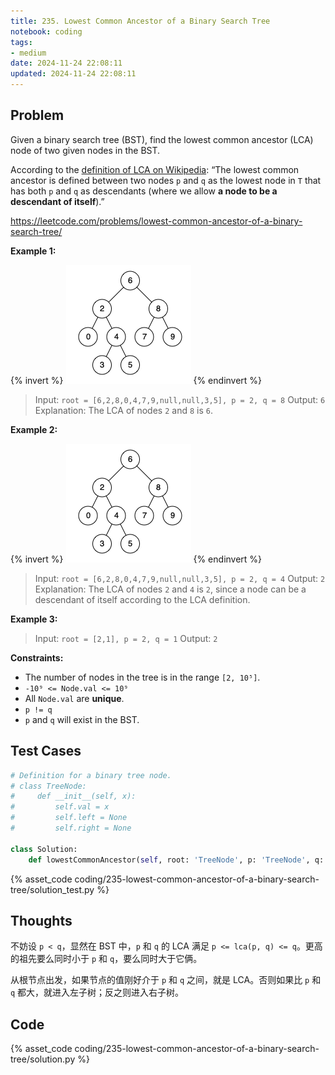 ```yaml
---
title: 235. Lowest Common Ancestor of a Binary Search Tree
notebook: coding
tags:
- medium
date: 2024-11-24 22:08:11
updated: 2024-11-24 22:08:11
---
```

## Problem

Given a binary search tree (BST), find the lowest common ancestor (LCA) node of two given nodes in the BST.

According to the [definition of LCA on Wikipedia](https://en.wikipedia.org/wiki/Lowest_common_ancestor): “The lowest common ancestor is defined between two nodes `p` and `q` as the lowest node in `T` that has both `p` and `q` as descendants (where we allow **a node to be a descendant of itself**).”

<https://leetcode.com/problems/lowest-common-ancestor-of-a-binary-search-tree/>

**Example 1:**

{% invert %}
![case1](235-lowest-common-ancestor-of-a-binary-search-tree/case1.png)
{% endinvert %}

> Input: `root = [6,2,8,0,4,7,9,null,null,3,5], p = 2, q = 8`
> Output: `6`
> Explanation: The LCA of nodes `2` and `8` is `6`.

**Example 2:**

{% invert %}
![case2](235-lowest-common-ancestor-of-a-binary-search-tree/case1.png)
{% endinvert %}

> Input: `root = [6,2,8,0,4,7,9,null,null,3,5], p = 2, q = 4`
> Output: `2`
> Explanation: The LCA of nodes `2` and `4` is `2`, since a node can be a descendant of itself according to the LCA definition.

**Example 3:**

> Input: `root = [2,1], p = 2, q = 1`
> Output: `2`

**Constraints:**

- The number of nodes in the tree is in the range `[2, 10⁵]`.
- `-10⁹ <= Node.val <= 10⁹`
- All `Node.val` are **unique**.
- `p != q`
- `p` and `q` will exist in the BST.

## Test Cases

``` python
# Definition for a binary tree node.
# class TreeNode:
#     def __init__(self, x):
#         self.val = x
#         self.left = None
#         self.right = None

class Solution:
    def lowestCommonAncestor(self, root: 'TreeNode', p: 'TreeNode', q: 'TreeNode') -> 'TreeNode':
```

{% asset_code coding/235-lowest-common-ancestor-of-a-binary-search-tree/solution_test.py %}

## Thoughts

不妨设 `p < q`，显然在 BST 中，`p` 和 `q` 的 LCA 满足 `p <= lca(p, q) <= q`。更高的祖先要么同时小于 `p` 和 `q`，要么同时大于它俩。

从根节点出发，如果节点的值刚好介于 `p` 和 `q` 之间，就是 LCA。否则如果比 `p` 和 `q` 都大，就进入左子树；反之则进入右子树。

## Code

{% asset_code coding/235-lowest-common-ancestor-of-a-binary-search-tree/solution.py %}
